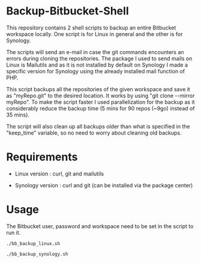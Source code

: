 # Backup-Bitbucket-Shell

This repository contains 2 shell scripts to backup an entire Bitbucket workspace locally. One script is for Linux in general and the other is for Synology. 

The scripts will send an e-mail in case the git commands encounters an errors during cloning the repositories. The package I used to send mails on Linux is Mailutils and as it is not installed by default on Synology I made a specific version for Synology using the already installed mail function of PHP.

This script backups all the repositories of the given workspace and save it as "myRepo.git" to the desired location. It works by using "git clone --mirror myRepo".
To make the script faster I used parallelization for the backup as it considerably reduce the backup time (5 mins for 90 repos (~9go) instead of 35 mins).

The script will also clean up all backups older than what is specified in the "keep_time" variable, so no need to worry about cleaning old backups.

# Requirements

* Linux version : curl, git and mailutils

* Synology version : curl and git (can be installed via the package center)


# Usage

The Bitbucket user, password and workspace need to be set in the script to run it.

`./bb_backup_linux.sh`

`./bb_backup_synology.sh`



